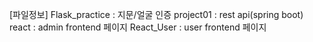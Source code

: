 [파일정보]
Flask_practice : 지문/얼굴 인증 
project01 : rest api(spring boot)
react : admin frontend 페이지
React_User : user frontend 페이지